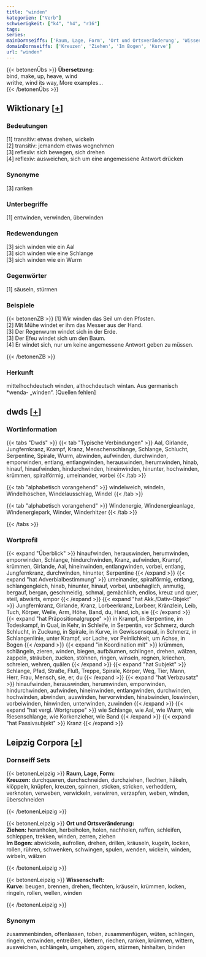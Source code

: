 ```yaml
---
title: "winden"
kategorien: ["Verb"]
schwierigkeit: ["k4", "h4", "r16"]
tags:
series:
mainDornseiffs: ['Raum, Lage, Form', 'Ort und Ortsveränderung', 'Wissenschaft']
domainDornseiffs: ['Kreuzen', 'Ziehen', 'Im Bogen', 'Kurve']
url: "winden"
---
```


{{< betonenÜbs >}}
**Übersetzung:**  
bind, make, up, heave, wind  
writhe, wind its way, More examples...  
{{< /betonenÜbs >}}

## Wiktionary [[+](https://de.wiktionary.org/wiki/winden)]

### Bedeutungen
[1] transitiv: etwas drehen, wickeln  
[2] transitiv: jemandem etwas wegnehmen  
[3] reflexiv: sich bewegen, sich drehen  
[4] reflexiv: ausweichen, sich um eine angemessene Antwort drücken  

### Synonyme
[3] ranken  

### Unterbegriffe
[1] entwinden, verwinden, überwinden  

### Redewendungen
[3] sich winden wie ein Aal  
[3] sich winden wie eine Schlange  
[3] sich winden wie ein Wurm  

### Gegenwörter
[1] säuseln, stürmen  

### Beispiele
{{< betonenZB >}}
[1] Wir winden das Seil um den Pfosten.  
[2] Mit Mühe windet er ihm das Messer aus der Hand.  
[3] Der Regenwurm windet sich in der Erde.  
[3] Der Efeu windet sich um den Baum.  
[4] Er windet sich, nur um keine angemessene Antwort geben zu müssen.  

{{< /betonenZB >}}
### Herkunft
mittelhochdeutsch winden, althochdeutsch wintan. Aus germanisch *wenda- „winden“. [Quellen fehlen]  



## dwds [[+](https://www.dwds.de/wb/winden)]

### Wortinformation
{{< tabs "Dwds" >}}
{{< tab "Typische Verbindungen" >}}
Aal, Girlande, Jungfernkranz, Krampf, Kranz, Menschenschlange, Schlange, Schlucht, Serpentine, Spirale, Wurm, abwinden, aufwinden, durchwinden, emporwinden, entlang, entlangwinden, herauswinden, herumwinden, hinab, hinauf, hinaufwinden, hindurchwinden, hineinwinden, hinunter, hochwinden, krümmen, spiralförmig, umeinander, vorbei
{{< /tab >}}

{{< tab "alphabetisch vorangehend" >}}
windelweich, windeln, Windelhöschen, Windelausschlag, Windel
{{< /tab >}}

{{< tab "alphabetisch vorangehend" >}}
Windenergie, Windenergieanlage, Windenergiepark, Winder, Winderhitzer
{{< /tab >}}

{{< /tabs >}}

### Wortprofil
{{< expand "Überblick" >}} hinaufwinden, herauswinden, herumwinden, emporwinden, Schlange, hindurchwinden, Kranz, aufwinden, Krampf, krümmen, Girlande, Aal, hineinwinden, entlangwinden, vorbei, entlang, Jungfernkranz, durchwinden, hinunter, Serpentine {{< /expand >}}
{{< expand "hat Adverbialbestimmung" >}} umeinander, spiralförmig, entlang, schlangengleich, hinab, hinunter, hinauf, vorbei, unbehaglich, anmutig, bergauf, bergan, geschmeidig, schmal, gemächlich, endlos, kreuz und quer, steil, abwärts, empor {{< /expand >}}
{{< expand "hat Akk./Dativ-Objekt" >}} Jungfernkranz, Girlande, Kranz, Lorbeerkranz, Lorbeer, Kränzlein, Leib, Tuch, Körper, Weile, Arm, Höhe, Band, du, Hand, ich, sie {{< /expand >}}
{{< expand "hat Präpositionalgruppe" >}} in Krampf, in Serpentine, im Todeskampf, in Qual, in Kehr, in Schleife, in Serpentin, vor Schmerz, durch Schlucht, in Zuckung, in Spirale, in Kurve, in Gewissensqual, in Schmerz, in Schlangenlinie, unter Krampf, vor Lache, vor Peinlichkeit, um Achse, in Bogen {{< /expand >}}
{{< expand "in Koordination mit" >}} krümmen, schlängeln, zieren, winden, biegen, aufbäumen, schlingen, drehen, wälzen, zappeln, sträuben, zucken, stöhnen, ringen, winseln, regnen, kriechen, schreien, wehren, quälen {{< /expand >}}
{{< expand "hat Subjekt" >}} Schlange, Pfad, Straße, Fluß, Treppe, Spirale, Körper, Weg, Tier, Mann, Herr, Frau, Mensch, sie, er, du {{< /expand >}}
{{< expand "hat Verbzusatz" >}} hinaufwinden, herauswinden, herumwinden, emporwinden, hindurchwinden, aufwinden, hineinwinden, entlangwinden, durchwinden, hochwinden, abwinden, auswinden, hervorwinden, hinabwinden, loswinden, vorbeiwinden, hinwinden, unterwinden, zuwinden {{< /expand >}}
{{< expand "hat vergl. Wortgruppe" >}} wie Schlange, wie Aal, wie Wurm, wie Riesenschlange, wie Korkenzieher, wie Band {{< /expand >}}
{{< expand "hat Passivsubjekt" >}} Kranz {{< /expand >}}

## Leipzig Corpora [[+](https://corpora.uni-leipzig.de/en/res?word=winden&corpusId=deu_newscrawl-public_2018)]

### Dornseiff Sets
{{< betonenLeipzig >}}
**Raum, Lage, Form:**  
**Kreuzen:** durchqueren, durchschneiden, durchziehen, flechten, häkeln, klöppeln, knüpfen, kreuzen, spinnen, sticken, stricken, verheddern, verknoten, verweben, verwickeln, verwirren, verzapfen, weben, winden, überschneiden  

{{< /betonenLeipzig >}}


{{< betonenLeipzig >}}
**Ort und Ortsveränderung:**  
**Ziehen:** heranholen, herbeiholen, holen, nachholen, raffen, schleifen, schleppen, trekken, winden, zerren, ziehen  
**Im Bogen:** abwickeln, aufrollen, drehen, drillen, kräuseln, kugeln, locken, rollen, rühren, schwenken, schwingen, spulen, wenden, wickeln, winden, wirbeln, wälzen  

{{< /betonenLeipzig >}}


{{< betonenLeipzig >}}
**Wissenschaft:**  
**Kurve:** beugen, brennen, drehen, flechten, kräuseln, krümmen, locken, ringeln, rollen, wellen, winden  

{{< /betonenLeipzig >}}

### Synonym
zusammenbinden, offenlassen, toben, zusammenfügen, wüten, schlingen, ringeln, entwinden, entreißen, klettern, riechen, ranken, krümmen, wittern, ausweichen, schlängeln, umgehen, zögern, stürmen, hinhalten, binden

